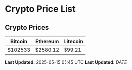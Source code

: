 # Crypto Price List

## Crypto Prices
| Bitcoin | Ethereum | Litecoin |
| ------- | -------- | -------- |
| $102533 | $2580.12 | $99.21 |
**Last Updated:** 2025-05-15 05:45 UTC
**Last Updated:** $DATE$
